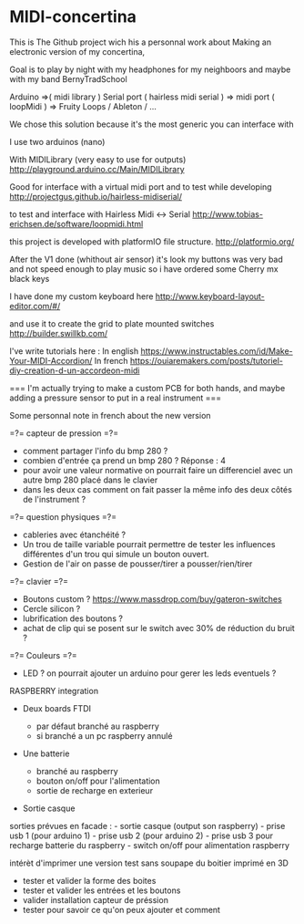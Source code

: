 # MIDI-concertina


This is The Github project wich his a personnal work about Making an electronic version of my concertina,

Goal is to play by night with my headphones for my neighboors and maybe with my band BernyTradSchool

Arduino =>( midi library )  Serial port ( hairless midi serial ) => midi port ( loopMidi ) => Fruity Loops / Ableton / ...

We chose this solution because it's the most generic you can interface with

I use two arduinos (nano)

With MIDILibrary (very easy to use for outputs)
http://playground.arduino.cc/Main/MIDILibrary

Good for interface with a virtual midi port and to test while developing
http://projectgus.github.io/hairless-midiserial/

to test and interface with Hairless Midi <-> Serial
http://www.tobias-erichsen.de/software/loopmidi.html

this project is developed with platformIO file structure.
http://platformio.org/

After the V1 done (whithout air sensor) it's look my buttons was very bad and not speed enough to play music so i have ordered some Cherry mx black keys 

I have done my custom keyboard here 
http://www.keyboard-layout-editor.com/#/

and use it to create the grid to plate mounted switches
http://builder.swillkb.com/

I've write tutorials here :
In english
https://www.instructables.com/id/Make-Your-MIDI-Accordion/
In french
https://ouiaremakers.com/posts/tutoriel-diy-creation-d-un-accordeon-midi


=== I'm actually trying to make a custom PCB for both hands, and maybe adding a pressure sensor to put in a real instrument ===

Some personnal note in french about the new version 

=?= capteur de pression  =?=
    
- comment partager l'info du bmp 280 ?
- combien d'entrée ça prend un bmp 280 ? Réponse : 4
- pour avoir une valeur normative on pourrait faire un differenciel avec un autre bmp 280 placé dans le clavier
- dans les deux cas comment on fait passer la même info des deux côtés de l'instrument ?
    
=?= question physiques  =?=

- cableries avec étanchéité ?
- Un trou de taille variable pourrait permettre de tester les influences différentes d'un trou qui simule un bouton ouvert.
- Gestion de l'air on passe de pousser/tirer a pousser/rien/tirer

=?= clavier  =?=

- Boutons custom ?
https://www.massdrop.com/buy/gateron-switches
- Cercle silicon ? 
- lubrification des boutons ?
- achat de clip qui se posent sur le switch avec 30% de réduction du bruit ?
    
=?= Couleurs  =?=
- LED ? on pourrait ajouter un arduino pour gerer les leds eventuels ?

RASPBERRY integration
- Deux boards FTDI 
    - par défaut branché au raspberry
    - si branché a un pc raspberry annulé
    
- Une batterie
    - branché au raspberry
    - bouton on/off pour l'alimentation 
    - sortie de recharge en exterieur
- Sortie casque

sorties prévues en facade : 
    - sortie casque (output son raspberry)
    - prise usb 1 (pour arduino 1)
    - prise usb 2 (pour arduino 2)
    - prise usb 3 pour recharge batterie du raspberry
    - switch on/off pour alimentation raspberry

intérèt d'imprimer une version test sans soupape du boitier imprimé en 3D
- tester et valider la forme des boites
- tester et valider les entrées et les boutons
- valider installation capteur de préssion
- tester pour savoir ce qu'on peux ajouter et comment
